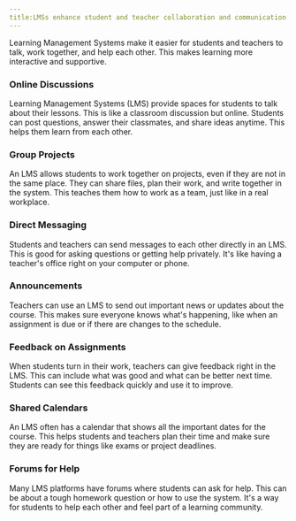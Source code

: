 ```yaml
---
title:LMSs enhance student and teacher collaboration and communication
---
```


Learning Management Systems make it easier for students and teachers to talk, work together, and help each other. This makes learning more interactive and supportive.

### Online Discussions

Learning Management Systems (LMS) provide spaces for students to talk about their lessons. This is like a classroom discussion but online. Students can post questions, answer their classmates, and share ideas anytime. This helps them learn from each other.

### Group Projects

An LMS allows students to work together on projects, even if they are not in the same place. They can share files, plan their work, and write together in the system. This teaches them how to work as a team, just like in a real workplace.

### Direct Messaging

Students and teachers can send messages to each other directly in an LMS. This is good for asking questions or getting help privately. It's like having a teacher's office right on your computer or phone.

### Announcements

Teachers can use an LMS to send out important news or updates about the course. This makes sure everyone knows what's happening, like when an assignment is due or if there are changes to the schedule.

### Feedback on Assignments

When students turn in their work, teachers can give feedback right in the LMS. This can include what was good and what can be better next time. Students can see this feedback quickly and use it to improve.

### Shared Calendars

An LMS often has a calendar that shows all the important dates for the course. This helps students and teachers plan their time and make sure they are ready for things like exams or project deadlines.

### Forums for Help

Many LMS platforms have forums where students can ask for help. This can be about a tough homework question or how to use the system. It's a way for students to help each other and feel part of a learning community.
